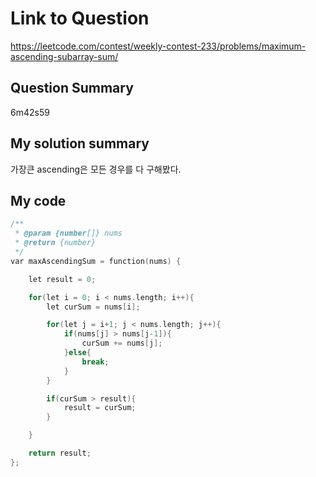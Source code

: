 # Link to Question

https://leetcode.com/contest/weekly-contest-233/problems/maximum-ascending-subarray-sum/

## Question Summary

6m42s59

## My solution summary

가장큰 ascending은 모든 경우를 다 구해봤다.

## My code

```c++
/**
 * @param {number[]} nums
 * @return {number}
 */
var maxAscendingSum = function(nums) {

    let result = 0;

    for(let i = 0; i < nums.length; i++){
        let curSum = nums[i];

        for(let j = i+1; j < nums.length; j++){
            if(nums[j] > nums[j-1]){
                curSum += nums[j];
            }else{
                break;
            }
        }

        if(curSum > result){
            result = curSum;
        }

    }

    return result;
};
```
